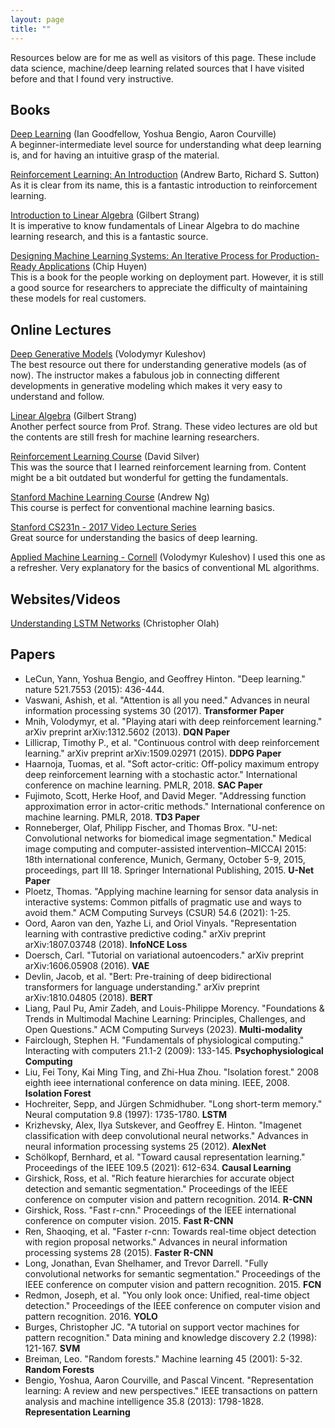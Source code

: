 ```yaml
---
layout: page
title: ""
---
```


Resources below are for me as well as visitors of this page. These include data science, machine/deep learning related sources that I have visited before and that I found very instructive.  

## Books 
[Deep Learning](https://www.deeplearningbook.org/) (Ian Goodfellow, Yoshua Bengio, Aaron Courville)  <br> 
A beginner-intermediate level source for understanding what deep learning is, and for having an intuitive grasp of the material.  

[Reinforcement Learning: An Introduction](https://www.amazon.com/Reinforcement-Learning-Introduction-Adaptive-Computation/dp/0262039249/ref=dp_ob_title_bk) (Andrew Barto, Richard S. Sutton) <br>
As it is clear from its name, this is a fantastic introduction to reinforcement learning. 

[Introduction to Linear Algebra](https://www.amazon.com/Introduction-Linear-Algebra-Gilbert-Strang/dp/0980232775) (Gilbert Strang) <br>
It is imperative to know fundamentals of Linear Algebra to do machine learning research, and this is a fantastic source. 

[Designing Machine Learning Systems: An Iterative Process for Production-Ready Applications](https://www.amazon.com/Designing-Machine-Learning-Systems-Production-Ready/dp/1098107969) (Chip Huyen) <br>
This is a book for the people working on deployment part. However, it is still a good source for researchers to appreciate the difficulty of maintaining these models for real customers.

## Online Lectures
[Deep Generative Models](https://kuleshov-group.github.io/dgm-website/) (Volodymyr Kuleshov) <br>
The best resource out there for understanding generative models (as of now). The instructor makes a fabulous job in connecting different developments in generative modeling which makes it very easy to understand and follow. 

[Linear Algebra](https://ocw.mit.edu/courses/18-06-linear-algebra-spring-2010/video_galleries/video-lectures/) (Gilbert Strang) <br>
Another perfect source from Prof. Strang. These video lectures are old but the contents are still fresh for machine learning researchers. 

[Reinforcement Learning Course](https://www.youtube.com/playlist?list=PLqYmG7hTraZDM-OYHWgPebj2MfCFzFObQ) (David Silver) <br>
This was the source that I learned reinforcement learning from. Content might be a bit outdated but wonderful for getting the fundamentals. 

[Stanford Machine Learning Course](https://www.youtube.com/playlist?list=PLoROMvodv4rMiGQp3WXShtMGgzqpfVfbU) (Andrew Ng) <br>
This course is perfect for conventional machine learning basics. 

[Stanford CS231n - 2017 Video Lecture Series](https://www.youtube.com/playlist?list=PLC1qU-LWwrF64f4QKQT-Vg5Wr4qEE1Zxk) <br>
Great source for understanding the basics of deep learning.

[Applied Machine Learning - Cornell](https://kuleshov-group.github.io/aml-website/) (Volodymyr Kuleshov) <bv>
I used this one as a refresher. Very explanatory for the basics of conventional ML algorithms. 


## Websites/Videos
[Understanding LSTM Networks](https://colah.github.io/posts/2015-08-Understanding-LSTMs/) (Christopher Olah)

## Papers
* LeCun, Yann, Yoshua Bengio, and Geoffrey Hinton. "Deep learning." nature 521.7553 (2015): 436-444. 
* Vaswani, Ashish, et al. "Attention is all you need." Advances in neural information processing systems 30 (2017). **Transformer Paper** 
* Mnih, Volodymyr, et al. "Playing atari with deep reinforcement learning." arXiv preprint arXiv:1312.5602 (2013). **DQN Paper** 
* Lillicrap, Timothy P., et al. "Continuous control with deep reinforcement learning." arXiv preprint arXiv:1509.02971 (2015). **DDPG Paper**
* Haarnoja, Tuomas, et al. "Soft actor-critic: Off-policy maximum entropy deep reinforcement learning with a stochastic actor." International conference on machine learning. PMLR, 2018. **SAC Paper**
* Fujimoto, Scott, Herke Hoof, and David Meger. "Addressing function approximation error in actor-critic methods." International conference on machine learning. PMLR, 2018. **TD3 Paper**
* Ronneberger, Olaf, Philipp Fischer, and Thomas Brox. "U-net: Convolutional networks for biomedical image segmentation." Medical image computing and computer-assisted intervention–MICCAI 2015: 18th international conference, Munich, Germany, October 5-9, 2015, proceedings, part III 18. Springer International Publishing, 2015. **U-Net Paper**
* Ploetz, Thomas. "Applying machine learning for sensor data analysis in interactive systems: Common pitfalls of pragmatic use and ways to avoid them." ACM Computing Surveys (CSUR) 54.6 (2021): 1-25.
* Oord, Aaron van den, Yazhe Li, and Oriol Vinyals. "Representation learning with contrastive predictive coding." arXiv preprint arXiv:1807.03748 (2018). **InfoNCE Loss**
* Doersch, Carl. "Tutorial on variational autoencoders." arXiv preprint arXiv:1606.05908 (2016). **VAE**
* Devlin, Jacob, et al. "Bert: Pre-training of deep bidirectional transformers for language understanding." arXiv preprint arXiv:1810.04805 (2018). **BERT**
* Liang, Paul Pu, Amir Zadeh, and Louis-Philippe Morency. "Foundations & Trends in Multimodal Machine Learning: Principles, Challenges, and Open Questions." ACM Computing Surveys (2023). **Multi-modality**
* Fairclough, Stephen H. "Fundamentals of physiological computing." Interacting with computers 21.1-2 (2009): 133-145. **Psychophysiological Computing**
* Liu, Fei Tony, Kai Ming Ting, and Zhi-Hua Zhou. "Isolation forest." 2008 eighth ieee international conference on data mining. IEEE, 2008. **Isolation Forest**
* Hochreiter, Sepp, and Jürgen Schmidhuber. "Long short-term memory." Neural computation 9.8 (1997): 1735-1780. **LSTM**
* Krizhevsky, Alex, Ilya Sutskever, and Geoffrey E. Hinton. "Imagenet classification with deep convolutional neural networks." Advances in neural information processing systems 25 (2012).  **AlexNet**
* Schölkopf, Bernhard, et al. "Toward causal representation learning." Proceedings of the IEEE 109.5 (2021): 612-634. **Causal Learning**
* Girshick, Ross, et al. "Rich feature hierarchies for accurate object detection and semantic segmentation." Proceedings of the IEEE conference on computer vision and pattern recognition. 2014. **R-CNN**
* Girshick, Ross. "Fast r-cnn." Proceedings of the IEEE international conference on computer vision. 2015. **Fast R-CNN**
* Ren, Shaoqing, et al. "Faster r-cnn: Towards real-time object detection with region proposal networks." Advances in neural information processing systems 28 (2015). **Faster R-CNN**
* Long, Jonathan, Evan Shelhamer, and Trevor Darrell. "Fully convolutional networks for semantic segmentation." Proceedings of the IEEE conference on computer vision and pattern recognition. 2015. **FCN**
* Redmon, Joseph, et al. "You only look once: Unified, real-time object detection." Proceedings of the IEEE conference on computer vision and pattern recognition. 2016. **YOLO**
* Burges, Christopher JC. "A tutorial on support vector machines for pattern recognition." Data mining and knowledge discovery 2.2 (1998): 121-167. **SVM**
* Breiman, Leo. "Random forests." Machine learning 45 (2001): 5-32. **Random Forests**
* Bengio, Yoshua, Aaron Courville, and Pascal Vincent. "Representation learning: A review and new perspectives." IEEE transactions on pattern analysis and machine intelligence 35.8 (2013): 1798-1828. **Representation Learning**




